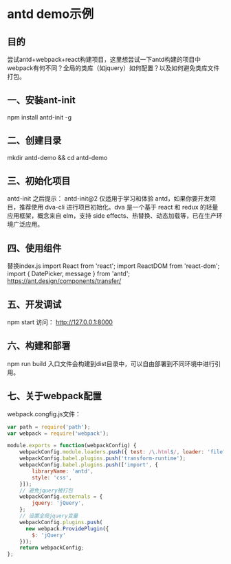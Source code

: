 # antd demo示例

## 目的
尝试antd+webpack+react构建项目，这里想尝试一下antd构建的项目中webpack有何不同？全局的类库（如jquery）如何配置？以及如何避免类库文件打包。

## 一、安装ant-init
npm install antd-init -g

## 二、创建目录
mkdir antd-demo && cd antd-demo

## 三、初始化项目
antd-init
之后提示：
antd-init@2 仅适用于学习和体验 antd，如果你要开发项目，推荐使用 dva-cli 进行项目初始化。dva 是一个基于 react 和 redux 的轻量应用框架，概念来自 elm，支持 side effects、热替换、动态加载等，已在生产环境广泛应用。

## 四、使用组件
替换index.js
import React from 'react';
import ReactDOM from 'react-dom';
import { DatePicker, message } from 'antd';
https://ant.design/components/transfer/

## 五、开发调试
npm start
访问：
http://127.0.0.1:8000

## 六、构建和部署
npm run build
入口文件会构建到dist目录中，可以自由部署到不同环境中进行引用。

## 七、关于webpack配置
webpack.congfig.js文件：
```js
var path = require('path');
var webpack = require('webpack');

module.exports = function(webpackConfig) {
    webpackConfig.module.loaders.push({ test: /\.html$/, loader: 'file?name=[name].[ext]' });
    webpackConfig.babel.plugins.push('transform-runtime');
    webpackConfig.babel.plugins.push(['import', {
        libraryName: 'antd',
        style: 'css',
    }]);
    // 避免jquery被打包
    webpackConfig.externals = {
        jquery: 'jQuery',
    };
    // 设置全局jquery变量
    webpackConfig.plugins.push(
      new webpack.ProvidePlugin({
        $: 'jQuery'
    }));
    return webpackConfig;
};
```
